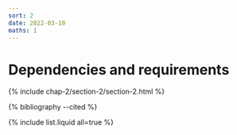 ```yaml
---
sort: 2
date: 2022-03-10
maths: 1
---
```


# Dependencies and requirements

{% include chap-2/section-2/section-2.html %}

{% bibliography --cited %}

{% include list.liquid all=true %}
